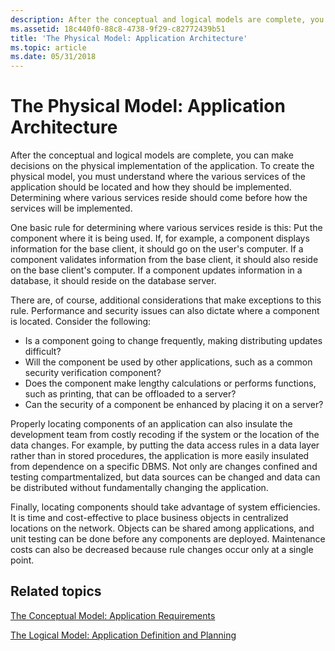 ```yaml
---
description: After the conceptual and logical models are complete, you can make decisions on the physical implementation of the application.
ms.assetid: 18c440f0-88c8-4738-9f29-c82772439b51
title: 'The Physical Model: Application Architecture'
ms.topic: article
ms.date: 05/31/2018
---
```


# The Physical Model: Application Architecture

After the conceptual and logical models are complete, you can make decisions on the physical implementation of the application. To create the physical model, you must understand where the various services of the application should be located and how they should be implemented. Determining where various services reside should come before how the services will be implemented.

One basic rule for determining where various services reside is this: Put the component where it is being used. If, for example, a component displays information for the base client, it should go on the user's computer. If a component validates information from the base client, it should also reside on the base client's computer. If a component updates information in a database, it should reside on the database server.

There are, of course, additional considerations that make exceptions to this rule. Performance and security issues can also dictate where a component is located. Consider the following:

-   Is a component going to change frequently, making distributing updates difficult?
-   Will the component be used by other applications, such as a common security verification component?
-   Does the component make lengthy calculations or performs functions, such as printing, that can be offloaded to a server?
-   Can the security of a component be enhanced by placing it on a server?

Properly locating components of an application can also insulate the development team from costly recoding if the system or the location of the data changes. For example, by putting the data access rules in a data layer rather than in stored procedures, the application is more easily insulated from dependence on a specific DBMS. Not only are changes confined and testing compartmentalized, but data sources can be changed and data can be distributed without fundamentally changing the application.

Finally, locating components should take advantage of system efficiencies. It is time and cost-effective to place business objects in centralized locations on the network. Objects can be shared among applications, and unit testing can be done before any components are deployed. Maintenance costs can also be decreased because rule changes occur only at a single point.

## Related topics

<dl> <dt>

[The Conceptual Model: Application Requirements](the-conceptual-model--application-requirements.md)
</dt> <dt>

[The Logical Model: Application Definition and Planning](the-logical-model--application-definition-and-planning.md)
</dt> </dl>

 

 



